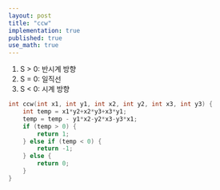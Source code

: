 ```yaml
---
layout: post
title: "ccw"
implementation: true
published: true
use_math: true
---
```

1. S > 0: 반시계 방향
2. S = 0: 일직선
3. S < 0: 시계 방향
```c++
int ccw(int x1, int y1, int x2, int y2, int x3, int y3) {
    int temp = x1*y2+x2*y3+x3*y1;
    temp = temp - y1*x2-y2*x3-y3*x1;
    if (temp > 0) {
        return 1;
    } else if (temp < 0) {
        return -1;
    } else {
        return 0;
    }
}
```